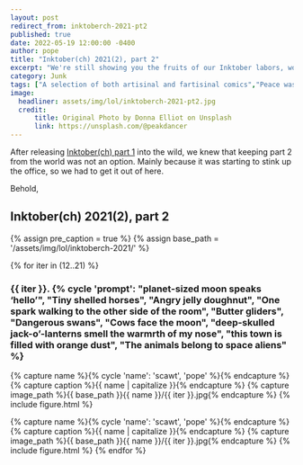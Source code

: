 ```yaml
---
layout: post
redirect_from: inktoberch-2021-pt2
published: true
date: 2022-05-19 12:00:00 -0400
author: pope
title: "Inktober(ch) 2021(2), part 2"
excerpt: "We're still showing you the fruits of our Inktober labors, won't you gaze into the abyss with us? We pinky promise not to push you in."
category: Junk
tags: ["A selection of both artisinal and fartisinal comics","Peace was never an option","weirdly less explicitly Lovecraftian this time","fun animal hybrids","moon dust","AY GURL","Dunkin' Donuts","Cheetos","MTN Dew","Dark Souls Bosses","pets","Gamers","Stinktober","Perpetuitink","2spooky4me","how to be a professional internet artist","U.S.S. Visual Pun","Halloween","Horror"]
image:
  headliner: assets/img/lol/inktoberch-2021-pt2.jpg
  credit: 
      title: Original Photo by Donna Elliot on Unsplash
      link: https://unsplash.com/@peakdancer
---
```


After releasing <a href="/inktoberch-2021-pt2">Inktober(ch) part 1</a> into the wild, we knew that keeping part 2 from the world was not an option. Mainly because it was starting to stink up the office, so we had to get it out of here.

Behold,

<h2 class="display-4 sketch bold">Inktober(ch) 2021(2), part 2</h2>

{% assign pre_caption = true %}
{% assign base_path = '/assets/img/lol/inktoberch-2021/' %}

{% for iter in (12..21) %}
  <h3>{{ iter }}. {% cycle 'prompt': "planet-sized moon speaks ‘hello’", "Tiny shelled horses", "Angry jelly doughnut", "One spark walking to the other side of the room", "Butter gliders", "Dangerous swans", "Cows face the moon", "deep-skulled jack-o’-lanterns smell the warmrth of my nose", "this town is filled with orange dust", "The animals belong to space aliens" %}</h3>

  {% capture name %}{% cycle 'name': 'scawt', 'pope' %}{% endcapture %}
  {% capture caption %}{{ name | capitalize }}{% endcapture %}
  {% capture image_path %}{{ base_path }}{{ name }}/{{ iter }}.jpg{% endcapture %}
  {% include figure.html %}

  {% capture name %}{% cycle 'name': 'scawt', 'pope' %}{% endcapture %}
  {% capture caption %}{{ name | capitalize }}{% endcapture %}
  {% capture image_path %}{{ base_path }}{{ name }}/{{ iter }}.jpg{% endcapture %}
  {% include figure.html %}
{% endfor %}